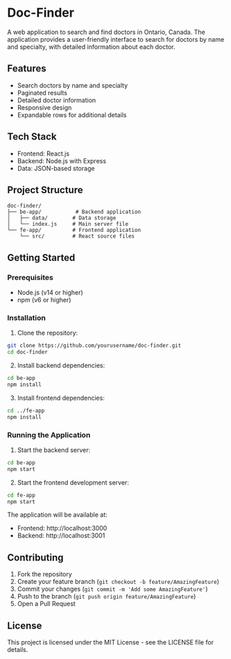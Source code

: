 # Doc-Finder

A web application to search and find doctors in Ontario, Canada. The application provides a user-friendly interface to search for doctors by name and specialty, with detailed information about each doctor.

## Features

- Search doctors by name and specialty
- Paginated results
- Detailed doctor information
- Responsive design
- Expandable rows for additional details

## Tech Stack

- Frontend: React.js
- Backend: Node.js with Express
- Data: JSON-based storage

## Project Structure

```
doc-finder/
├── be-app/           # Backend application
│   ├── data/        # Data storage
│   └── index.js     # Main server file
└── fe-app/          # Frontend application
    └── src/         # React source files
```

## Getting Started

### Prerequisites

- Node.js (v14 or higher)
- npm (v6 or higher)

### Installation

1. Clone the repository:
```bash
git clone https://github.com/yourusername/doc-finder.git
cd doc-finder
```

2. Install backend dependencies:
```bash
cd be-app
npm install
```

3. Install frontend dependencies:
```bash
cd ../fe-app
npm install
```

### Running the Application

1. Start the backend server:
```bash
cd be-app
npm start
```

2. Start the frontend development server:
```bash
cd fe-app
npm start
```

The application will be available at:
- Frontend: http://localhost:3000
- Backend: http://localhost:3001

## Contributing

1. Fork the repository
2. Create your feature branch (`git checkout -b feature/AmazingFeature`)
3. Commit your changes (`git commit -m 'Add some AmazingFeature'`)
4. Push to the branch (`git push origin feature/AmazingFeature`)
5. Open a Pull Request

## License

This project is licensed under the MIT License - see the LICENSE file for details. 